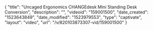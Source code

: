{
    "title": "Uncaged Ergonomics CHANGEdesk Mini Standing Desk Conversion",
    "description": "",
    "videoid": "159001500",
    "date_created": "1523643849",
    "date_modified": "1523979553",
    "type": "captivate",
    "layout": "video",
    "url": "\/v\/820103873307-vid\/159001500"
}